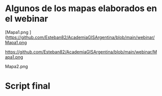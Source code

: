 # Algunos de los mapas elaborados en el webinar 

[Mapa1.png
](https://github.com/Esteban82/AcademiaGISArgentina/blob/main/webinar/Mapa1.png


https://github.com/Esteban82/AcademiaGISArgentina/blob/main/webinar/Mapa1.png


Mapa2.png



# Script final
